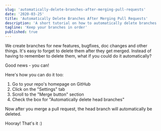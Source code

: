 ```yaml
---
slug: 'automatically-delete-branches-after-merging-pull-requests'
date: '2020-03-25'
title: 'Automatically Delete Branches After Merging Pull Requests'
description: 'A short tutorial on how to automatically delete branches after merging pull requests on GitHub.'
tagline: 'Keep your branches in order'
published: true
---
```


We create branches for new features, bugfixes, doc changes and other things. It's easy to forget to delete them after they get merged. Instead of having to remember to delete them, what if you could do it automatically?

Good news - you can!

Here's how you can do it too:

1. Go to your repo's homepage on GitHub
2. Click on the "Settings" tab
3. Scroll to the "Merge button" section
4. Check the box for "Automatically delete head branches"

Now after you merge a pull request, the head branch will automatically be deleted.

Hooray! That's it :)
